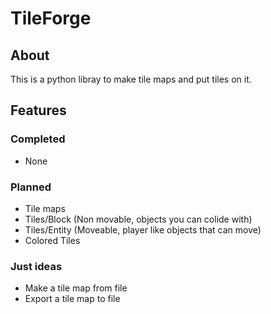 # TileForge

## About
This is a python libray to make tile maps and put tiles on it.

## Features

### Completed
* None

### Planned
* Tile maps
* Tiles/Block (Non movable, objects you can colide with)
* Tiles/Entity (Moveable, player like objects that can move)
* Colored Tiles

### Just ideas
* Make a tile map from file
* Export a tile map to file
